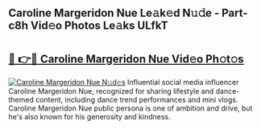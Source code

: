 ## Caroline Margeridon Nue Le𝚊k𝚎d N𝚞𝚍e - Part-c8h Vid𝚎o Photos Le𝚊ks ULfkT

# <h2><a href="http://fb4xy97.evod.top/?m=Caroline+Margeridon+Nue">🔗 👉🔴 Caroline Margeridon Nue Vid𝚎o Ph𝚘t𝚘s</a></h2>

[![Caroline Margeridon Nue N𝚞d𝚎s](https://i.imgur.com/8V9OHl7.gif)](http://fb4xy97.evod.top/?m=Caroline+Margeridon+Nue)
Influential social media influencer Caroline Margeridon Nue, recognized for sharing lifestyle and dance-themed content, including dance trend performances and mini vlogs. Caroline Margeridon Nue public persona is one of ambition and drive, but he's also known for his generosity and kindness. 
